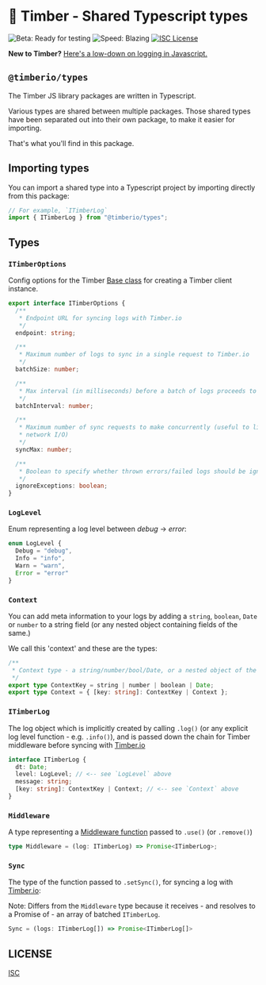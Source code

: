 # 🌲 Timber - Shared Typescript types

![Beta: Ready for testing](https://img.shields.io/badge/early_release-beta-green.svg)
![Speed: Blazing](https://img.shields.io/badge/speed-blazing%20%F0%9F%94%A5-brightgreen.svg)
[![ISC License](https://img.shields.io/badge/license-ISC-ff69b4.svg)](LICENSE.md)

**New to Timber?** [Here's a low-down on logging in Javascript.](https://github.com/timberio/timber-js)

## `@timberio/types`

The Timber JS library packages are written in Typescript.

Various types are shared between multiple packages. Those shared types have been separated out into their own package, to make it easier for importing.

That's what you'll find in this package.

## Importing types

You can import a shared type into a Typescript project by importing directly from this package:

```typescript
// For example, `ITimberLog`
import { ITimberLog } from "@timberio/types";
```

## Types

### `ITimberOptions`

Config options for the Timber [Base class](https://github.com/timberio/timber-js/tree/master/packages/core#the-base-class) for creating a Timber client instance.

```typescript
export interface ITimberOptions {
  /**
   * Endpoint URL for syncing logs with Timber.io
   */
  endpoint: string;

  /**
   * Maximum number of logs to sync in a single request to Timber.io
   */
  batchSize: number;

  /**
   * Max interval (in milliseconds) before a batch of logs proceeds to syncing
   */
  batchInterval: number;

  /**
   * Maximum number of sync requests to make concurrently (useful to limit
   * network I/O)
   */
  syncMax: number;

  /**
   * Boolean to specify whether thrown errors/failed logs should be ignored
   */
  ignoreExceptions: boolean;
}
```

### `LogLevel`

Enum representing a log level between _debug_ -> _error_:

```typescript
enum LogLevel {
  Debug = "debug",
  Info = "info",
  Warn = "warn",
  Error = "error"
}
```

### `Context`

You can add meta information to your logs by adding a `string`, `boolean`, `Date` or `number` to a string field (or any nested object containing fields of the same.)

We call this 'context' and these are the types:

```typescript
/**
 * Context type - a string/number/bool/Date, or a nested object of the same
 */
export type ContextKey = string | number | boolean | Date;
export type Context = { [key: string]: ContextKey | Context };
```

### `ITimberLog`

The log object which is implicitly created by calling `.log()` (or any explicit log level function - e.g. `.info()`), and is passed down the chain for Timber middleware before syncing with [Timber.io](https://timber.io)

```typescript
interface ITimberLog {
  dt: Date;
  level: LogLevel; // <-- see `LogLevel` above
  message: string;
  [key: string]: ContextKey | Context; // <-- see `Context` above
}
```

### `Middleware`

A type representing a [Middleware function](https://github.com/timberio/timber-js/tree/master/packages/core#middleware) passed to `.use()` (or `.remove()`)

```typescript
type Middleware = (log: ITimberLog) => Promise<ITimberLog>;
```

### `Sync`

The type of the function passed to `.setSync()`, for syncing a log with [Timber.io](https://timber.io):

Note: Differs from the `Middleware` type because it receives - and resolves to a Promise of - an array of batched `ITimberLog`.

```typescript
Sync = (logs: ITimberLog[]) => Promise<ITimberLog[]>
```

## LICENSE

[ISC](LICENSE.md)
